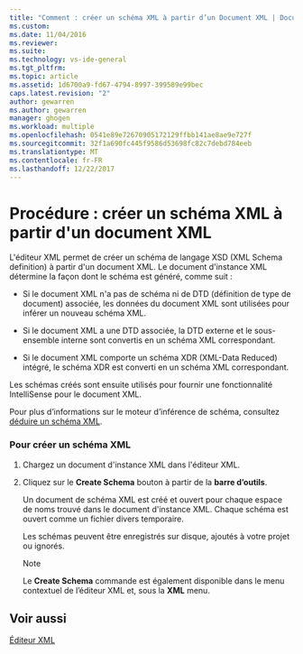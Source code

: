 ```yaml
---
title: "Comment : créer un schéma XML à partir d’un Document XML | Documents Microsoft"
ms.custom: 
ms.date: 11/04/2016
ms.reviewer: 
ms.suite: 
ms.technology: vs-ide-general
ms.tgt_pltfrm: 
ms.topic: article
ms.assetid: 1d6700a9-fd67-4794-8997-399589e99bec
caps.latest.revision: "2"
author: gewarren
ms.author: gewarren
manager: ghogen
ms.workload: multiple
ms.openlocfilehash: 0541e89e72670905172129ffbb141ae8ae9e727f
ms.sourcegitcommit: 32f1a690fc445f9586d53698fc82c7debd784eeb
ms.translationtype: MT
ms.contentlocale: fr-FR
ms.lasthandoff: 12/22/2017
---
```

# <a name="how-to-create-an-xml-schema-from-an-xml-document"></a>Procédure : créer un schéma XML à partir d'un document XML
L'éditeur XML permet de créer un schéma de langage XSD (XML Schema definition) à partir d'un document XML. Le document d'instance XML détermine la façon dont le schéma est généré, comme suit :  
  
-   Si le document XML n'a pas de schéma ni de DTD (définition de type de document) associée, les données du document XML sont utilisées pour inférer un nouveau schéma XML.  
  
-   Si le document XML a une DTD associée, la DTD externe et le sous-ensemble interne sont convertis en un schéma XML correspondant.  
  
-   Si le document XML comporte un schéma XDR (XML-Data Reduced) intégré, le schéma XDR est converti en un schéma XML correspondant.  
  
Les schémas créés sont ensuite utilisés pour fournir une fonctionnalité IntelliSense pour le document XML.  
  
Pour plus d’informations sur le moteur d’inférence de schéma, consultez [déduire un schéma XML](/dotnet/standard/data/xml/inferring-an-xml-schema).  
  
### <a name="to-create-an-xml-schema"></a>Pour créer un schéma XML  
  
1.  Chargez un document d'instance XML dans l'éditeur XML.  
  
2.  Cliquez sur le **Create Schema** bouton à partir de la **barre d’outils**.  
  
     Un document de schéma XML est créé et ouvert pour chaque espace de noms trouvé dans le document d'instance XML. Chaque schéma est ouvert comme un fichier divers temporaire.  
  
     Les schémas peuvent être enregistrés sur disque, ajoutés à votre projet ou ignorés.  
  
    > [!NOTE]
    >  Le **Create Schema** commande est également disponible dans le menu contextuel de l’éditeur XML et, sous la **XML** menu.  
  
## <a name="see-also"></a>Voir aussi  
 [Éditeur XML](../xml-tools/xml-editor.md)